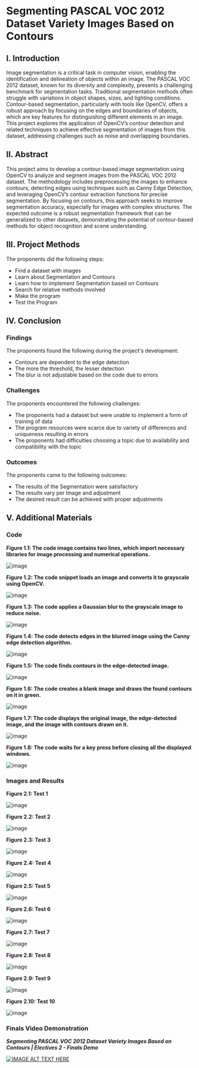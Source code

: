 # Segmenting PASCAL VOC 2012 Dataset Variety Images Based on Contours

## I. Introduction

Image segmentation is a critical task in computer vision, enabling the identification and delineation of objects within an image. The PASCAL VOC 2012 dataset, known for its diversity and complexity, presents a challenging benchmark for segmentation tasks. Traditional segmentation methods often struggle with variations in object shapes, sizes, and lighting conditions. Contour-based segmentation, particularly with tools like OpenCV, offers a robust approach by focusing on the edges and boundaries of objects, which are key features for distinguishing different elements in an image. This project explores the application of OpenCV’s contour detection and related techniques to achieve effective segmentation of images from this dataset, addressing challenges such as noise and overlapping boundaries.


## II. Abstract

This project aims to develop a contour-based image segmentation using OpenCV to analyze and segment images from the PASCAL VOC 2012 dataset. The methodology includes preprocessing the images to enhance contours, detecting edges using techniques such as Canny Edge Detection, and leveraging OpenCV’s contour extraction functions for precise segmentation. By focusing on contours, this approach seeks to improve segmentation accuracy, especially for images with complex structures. The expected outcome is a robust segmentation framework that can be generalized to other datasets, demonstrating the potential of contour-based methods for object recognition and scene understanding.

## III. Project Methods

The proponents did the following steps:

+	Find a dataset with images
+	Learn about Segmentation and Contours
+	Learn how to implement Segmentation based on Contours
+	Search for relative methods involved
+	Make the program
+ Test the Program

## IV. Conclusion

### Findings

The proponents found the following during the project's development:

+	Contours are dependent to the edge detection
+	The more the threshold, the lesser detection
+	The blur is not adjustable based on the code due to errors

### Challenges

The proponents encountered the following challenges:

+	The proponents had a dataset but were unable to implement a form of training of data
+	The program resources were scarce due to variety of differences and uniqueness resulting in errors
+	The proponents had difficulties choosing a topic due to availability and compatibility with the topic

### Outcomes

The proponents came to the following outcomes:

+	The results of the Segmentation were satisfactory
+	The results vary per Image and adjustment
+	The desired result can be achieved with proper adjustments



## V. Additional Materials

### Code

**Figure 1.1: The code image contains two lines, which import necessary libraries for image processing and numerical operations.**

![image](https://github.com/user-attachments/assets/a05d2979-45f5-4d68-8e7f-28431de8480b)

**Figure 1.2: The code snippet loads an image and converts it to grayscale using OpenCV.**

![image](https://github.com/user-attachments/assets/687a1f03-dfd6-4235-a5d9-e0ef2bf73f06)

**Figure 1.3: The code applies a Gaussian blur to the grayscale image to reduce noise.**

![image](https://github.com/user-attachments/assets/84f39375-9f0a-46bb-af06-5f97b6105a63)

**Figure 1.4: The code detects edges in the blurred image using the Canny edge detection algorithm.**

![image](https://github.com/user-attachments/assets/41108d33-0c5e-45e0-8815-0d3a488e8455)

**Figure 1.5: The code finds contours in the edge-detected image.**

![image](https://github.com/user-attachments/assets/b239e3f5-d894-441e-9a6f-4cd301a141c0)

**Figure 1.6: The code creates a blank image and draws the found contours on it in green.**

![image](https://github.com/user-attachments/assets/9c082882-ad14-401c-9d75-986a40404c8f)

**Figure 1.7: The code displays the original image, the edge-detected image, and the image with contours drawn on it.**

![image](https://github.com/user-attachments/assets/be4f9fae-057e-445d-9d23-937cceb0ec53)

**Figure 1.8: The code waits for a key press before closing all the displayed windows.**

![image](https://github.com/user-attachments/assets/4c4e6c43-54e8-43d5-9530-af1b7171fc6d)

### Images and Results

**Figure 2.1: Test 1**

![image](https://github.com/user-attachments/assets/1ec4cee3-ae3c-4a4a-85c7-f90bda1bc64b)


**Figure 2.2: Test 2**

![image](https://github.com/user-attachments/assets/19454e34-799e-4fba-a409-fa3adb22a33a)


**Figure 2.3: Test 3**

![image](https://github.com/user-attachments/assets/b5e20595-d277-421e-a4cb-1595f59170f0)


**Figure 2.4: Test 4**

![image](https://github.com/user-attachments/assets/ecd25310-5c50-4ea1-96da-6b2fd69f067f)


**Figure 2.5: Test 5**

![image](https://github.com/user-attachments/assets/f4a140af-15fc-4b65-858e-14d1106a186b)


**Figure 2.6: Test 6**

![image](https://github.com/user-attachments/assets/ff711e33-3839-48bb-a100-19f1d7ad3f51)


**Figure 2.7: Test 7**

![image](https://github.com/user-attachments/assets/150fd3c4-b24e-4ff5-b735-24cee53961eb)


**Figure 2.8: Test 8**

![image](https://github.com/user-attachments/assets/3b6bf8d7-1932-4540-966e-bf0a755b10e8)


**Figure 2.9: Test 9**

![image](https://github.com/user-attachments/assets/2513bd6a-822f-46ef-b824-f5e8cf25d74b)


**Figure 2.10: Test 10**

![image](https://github.com/user-attachments/assets/2442b2f1-e0f4-4837-a096-08499342168a)

### Finals Video Demonstration

***Segmenting PASCAL VOC 2012 Dataset Variety Images Based on Contours | Electives 2 - Finals Demo***

[![IMAGE ALT TEXT HERE](https://img.youtube.com/vi/4S6DAG0mK-Q/0.jpg)](https://www.youtube.com/watch?v=4S6DAG0mK-Q)

